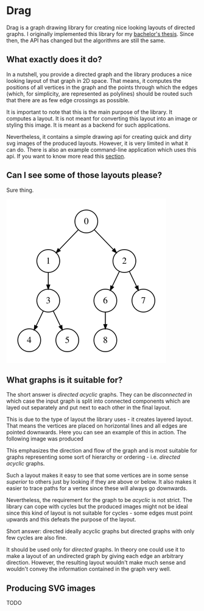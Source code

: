 # Drag

Drag is a graph drawing library for creating nice looking layouts of directed graphs. I originally implemented this library for my [bachelor's thesis](https://is.muni.cz/th/kmkvd/?lang=en). Since then, the API has changed but the algorithms are still the same.

## What exactly does it do?

In a nutshell, you provide a directed graph and the library produces a nice looking layout of that graph in 2D space. That means, it computes the positions of all vertices in the graph and the points through which the edges (which, for simplicity, are represented as polylines) should be routed such that there are as few edge crossings as possible.

It is important to note that this is the main purpose of the library. It computes a layout. It is not meant for converting this layout into an image or styling this image. It is meant as a backend for such applications.

Nevertheless, it contains a simple drawing api for creating quick and dirty svg images of the produced layouts. However, it is very limited in what it can do. There is also an example command-line application which uses this api. If you want to know more read this [section](#producing-svg-images).

## Can I see some of those layouts please? 

Sure thing.

![tree](assets/tree.svg "layout of a tree")

## What graphs is it suitable for?

The short answer is *directed* *acyclic* graphs. They can be *disconnected* in which case the input graph is split into connected components which are layed out separately and put next to each other in the final layout.

This is due to the type of layout the library uses - it creates layered layout. That means the vertices are placed on horizontal lines and all edges are pointed downwards. Here you can see an example of this in action. The following image was produced

This emphasizes the direction and flow of the graph and is most suitable for graphs representing some sort of hierarchy or ordering - i.e. *directed* *acyclic* graphs.

Such a layout makes it easy to see that some vertices are in some sense *superior* to others just by looking if they are above or below. It also makes it easier to trace paths for a vertex since these will always go downwards.

Nevertheless, the requirement for the graph to be *acyclic* is not strict. The library can cope with cycles but the produced images might not be ideal since this kind of layout is not suitable for cycles - some edges must point upwards and this defeats the purpose of the layout.

Short answer: directed ideally acyclic graphs but directed graphs with only few cycles are also fine.

It should be used only for *directed* graphs. In theory one could use it to make a layout of an undirected graph by giving each edge an arbitrary direction. However, the resulting layout wouldn't make much sense and wouldn't convey the information contained in the graph very well. 

## Producing SVG images

TODO
